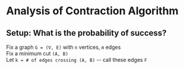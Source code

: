 # Analysis of Contraction Algorithm

## Setup: What is the probability of success?
Fix a graph `G = (V, E)` with `n` vertices, `m` edges  
Fix a minimum cut `(A, B)`  
Let `k = # of edges crossing (A, B)` -- call these edges `F`
